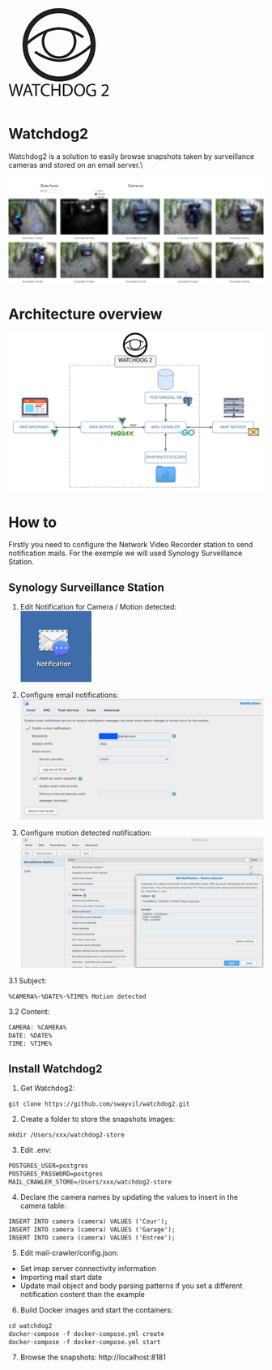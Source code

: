 ![watchdog2-logo](/images/watchdog2-logo.png)
# Watchdog2
Watchdog2 is a solution to easily browse snapshots taken by surveillance cameras and stored on an email server.\

![screenshot](/images/screenshot.jpg)

# Architecture overview
![architecture-diagram](/images/architecture-diagram.png)

# How to
Firstly you need to configure the Network Video Recorder station to send notification mails. For the exemple we will used Synology Surveillance Station.

## Synology Surveillance Station
1. Edit Notification for Camera / Motion detected:\
![notification-icon](/images/notification-icon.png)

2. Configure email notifications:\
![notification-email](/images/notification-email.png)

3. Configure motion detected notification:\
![notification-motion-detected](/images/notification-motion-detected.png)

3.1 Subject:
```
%CAMERA%-%DATE%-%TIME% Motion detected
```

3.2 Content:
```
CAMERA: %CAMERA%
DATE: %DATE%
TIME: %TIME%
```

## Install Watchdog2
1. Get Watchdog2:
```
git clone https://github.com/swayvil/watchdog2.git
```

2. Create a folder to store the snapshots images:
```
mkdir /Users/xxx/watchdog2-store
```

3. Edit .env:
```
POSTGRES_USER=postgres
POSTGRES_PASSWORD=postgres
MAIL_CRAWLER_STORE=/Users/xxx/watchdog2-store
```

4. Declare the camera names by updating the values to insert in the camera table:
```
INSERT INTO camera (camera) VALUES ('Cour');
INSERT INTO camera (camera) VALUES ('Garage');
INSERT INTO camera (camera) VALUES ('Entree');
```

5. Edit mail-crawler/config.json:
- Set imap server connectivity information
- Importing mail start date
- Update mail object and body parsing patterns if you set a different notification content than the example

6. Build Docker images and start the containers:
```
cd watchdog2
docker-compose -f docker-compose.yml create
docker-compose -f docker-compose.yml start
```

7. Browse the snapshots:
http://localhost:8181